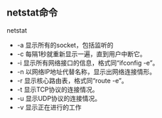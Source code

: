 ## netstat命令

netstat 

- -a   显示所有的socket，包括监听的
- -c 每隔1秒就重新显示一遍，直到用户中断它。
- -i 显示所有网络接口的信息，格式同“ifconfig -e”。
- -n 以网络IP地址代替名称，显示出网络连接情形。
- -r 显示核心路由表，格式同“route -e”。
- -t 显示TCP协议的连接情况。
- -u 显示UDP协议的连接情况。
- -v 显示正在进行的工作